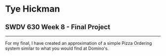 # Tye Hickman
## SWDV 630 Week 8 - Final Project

---

For my final, I have created an approximation of a simple Pizza Ordering system similar to what you would find at Domino's.